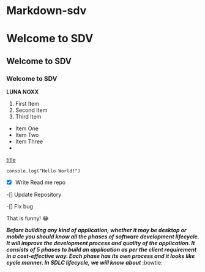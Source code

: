 # Markdown-sdv
# Welcome to SDV
## Welcome to SDV
### Welcome to SDV

**LUNA NOXX**

1. First Item
2. Second Item
3. Third Item

- Item One
- Item Two
- Item Three
- 
[title](https://www.google.com/)


`console.log("Hello World!")`


-[X] Write Read me repo

-[] Update Repository 

-[] Fix bug


That is funny! :joy:


***Before building any kind of application, whether it may be desktop or mobile you should know all the phases of software development lifecycle. It will improve the development process and quality of the application. It consists of 5 phases to build an application as per the client requirement in a cost-effective way. Each phase has its own process and it looks like cycle manner. In SDLC lifecycle, we will know about*** :bowtie:
